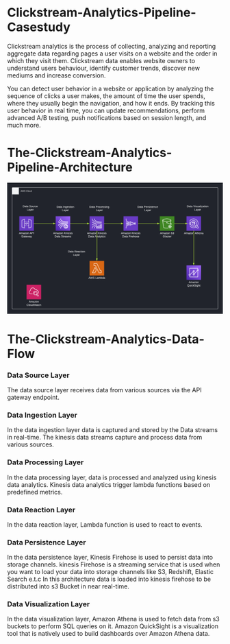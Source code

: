 # Clickstream-Analytics-Pipeline-Casestudy
Clickstream analytics is the process of collecting, analyzing and reporting aggregate data regarding pages a user visits on a website and the order in which they visit them. Clickstream data enables website owners to understand users behaviour, identify customer trends, discover new mediums and increase conversion.

You can detect user behavior in a website or application by analyzing the sequence of clicks a user makes, the amount of time the user spends, where they usually begin the navigation, and how it ends. By tracking this user behavior in real time, you can update recommendations, perform advanced A/B testing, push notifications based on session length, and much more.

# The-Clickstream-Analytics-Pipeline-Architecture
![alt text](https://github.com/blacktechiegirl/Clickstream-Analytics-Pipeline-Casestudy/blob/main/Cloud%20Architecture%20(2).png)

# The-Clickstream-Analytics-Data-Flow
### Data Source Layer
The data source layer receives data from various sources via the API gateway endpoint.
### Data Ingestion Layer
In the data ingestion layer data is captured and stored by the Data streams in real-time. The kinesis data streams capture and process data from various sources.
### Data Processing Layer
In the data processing layer, data is processed and analyzed using kinesis data analytics. Kinesis data analytics trigger lambda functions based on predefined metrics.
### Data Reaction Layer
In the data reaction layer, Lambda function is used to react to events.
### Data Persistence Layer
In the data persistence layer,  Kinesis Firehose is used to persist data into storage channels. kinesis Firehose is a streaming service that is used when you want to load your data into storage channels like S3, Redshift, Elastic Search e.t.c In this architecture data is loaded into kinesis firehose to be distributed into s3 Bucket in near real-time.
### Data Visualization Layer
In the data visualization layer, Amazon Athena is used to fetch data from s3 buckets to perform SQL queries on it. Amazon QuickSight is a visualization tool that is natively used to build dashboards over Amazon Athena data.
